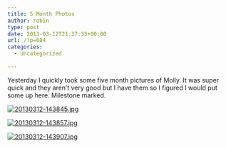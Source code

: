 ```yaml
---
title: 5 Month Photos
author: robin
type: post
date: 2013-03-12T21:37:33+00:00
url: /?p=684
categories:
  - Uncategorized

---
```

Yesterday I quickly took some five month pictures of Molly. It was super quick and they aren&#8217;t very good but I have them so I figured I would put some up here. Milestone marked.

[<img src="http://robinandmike.com/wp-content/uploads/2013/03/20130312-143845.jpg" alt="20130312-143845.jpg" class="alignnone size-full" />][1]

[<img src="http://robinandmike.com/wp-content/uploads/2013/03/20130312-143857.jpg" alt="20130312-143857.jpg" class="alignnone size-full" />][2]

[<img src="http://robinandmike.com/wp-content/uploads/2013/03/20130312-143907.jpg" alt="20130312-143907.jpg" class="alignnone size-full" />][3]

 [1]: http://robinandmike.com/wp-content/uploads/2013/03/20130312-143845.jpg
 [2]: http://robinandmike.com/wp-content/uploads/2013/03/20130312-143857.jpg
 [3]: http://robinandmike.com/wp-content/uploads/2013/03/20130312-143907.jpg